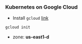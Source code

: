 ### Kubernetes on Google Cloud

- Install `gcloud` [link](https://cloud.google.com/sdk/downloads#apt-get)
```bash
gcloud init
```
  - zone: __us-east1-d__
